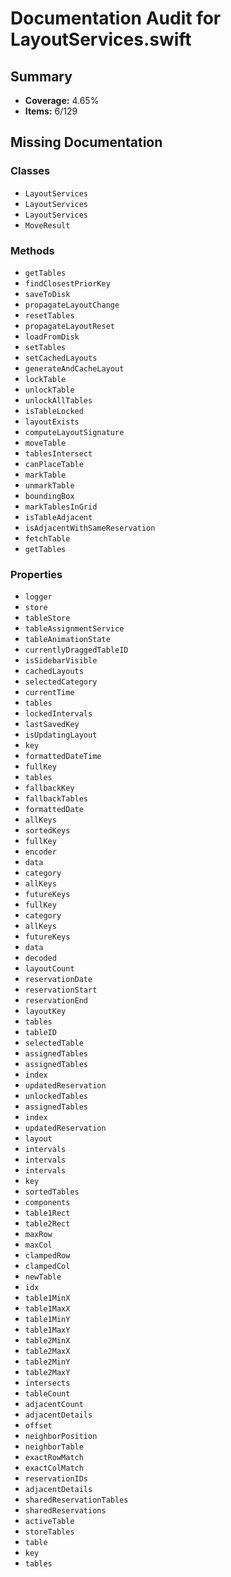 # Documentation Audit for LayoutServices.swift

## Summary

- **Coverage:** 4.65%
- **Items:** 6/129

## Missing Documentation

### Classes
- `LayoutServices`
- `LayoutServices`
- `LayoutServices`
- `MoveResult`

### Methods
- `getTables`
- `findClosestPriorKey`
- `saveToDisk`
- `propagateLayoutChange`
- `resetTables`
- `propagateLayoutReset`
- `loadFromDisk`
- `setTables`
- `setCachedLayouts`
- `generateAndCacheLayout`
- `lockTable`
- `unlockTable`
- `unlockAllTables`
- `isTableLocked`
- `layoutExists`
- `computeLayoutSignature`
- `moveTable`
- `tablesIntersect`
- `canPlaceTable`
- `markTable`
- `unmarkTable`
- `boundingBox`
- `markTablesInGrid`
- `isTableAdjacent`
- `isAdjacentWithSameReservation`
- `fetchTable`
- `getTables`

### Properties
- `logger`
- `store`
- `tableStore`
- `tableAssignmentService`
- `tableAnimationState`
- `currentlyDraggedTableID`
- `isSidebarVisible`
- `cachedLayouts`
- `selectedCategory`
- `currentTime`
- `tables`
- `lockedIntervals`
- `lastSavedKey`
- `isUpdatingLayout`
- `key`
- `formattedDateTime`
- `fullKey`
- `tables`
- `fallbackKey`
- `fallbackTables`
- `formattedDate`
- `allKeys`
- `sortedKeys`
- `fullKey`
- `encoder`
- `data`
- `category`
- `allKeys`
- `futureKeys`
- `fullKey`
- `category`
- `allKeys`
- `futureKeys`
- `data`
- `decoded`
- `layoutCount`
- `reservationDate`
- `reservationStart`
- `reservationEnd`
- `layoutKey`
- `tables`
- `tableID`
- `selectedTable`
- `assignedTables`
- `assignedTables`
- `index`
- `updatedReservation`
- `unlockedTables`
- `assignedTables`
- `index`
- `updatedReservation`
- `layout`
- `intervals`
- `intervals`
- `intervals`
- `key`
- `sortedTables`
- `components`
- `table1Rect`
- `table2Rect`
- `maxRow`
- `maxCol`
- `clampedRow`
- `clampedCol`
- `newTable`
- `idx`
- `table1MinX`
- `table1MaxX`
- `table1MinY`
- `table1MaxY`
- `table2MinX`
- `table2MaxX`
- `table2MinY`
- `table2MaxY`
- `intersects`
- `tableCount`
- `adjacentCount`
- `adjacentDetails`
- `offset`
- `neighborPosition`
- `neighborTable`
- `exactRowMatch`
- `exactColMatch`
- `reservationIDs`
- `adjacentDetails`
- `sharedReservationTables`
- `sharedReservations`
- `activeTable`
- `storeTables`
- `table`
- `key`
- `tables`
